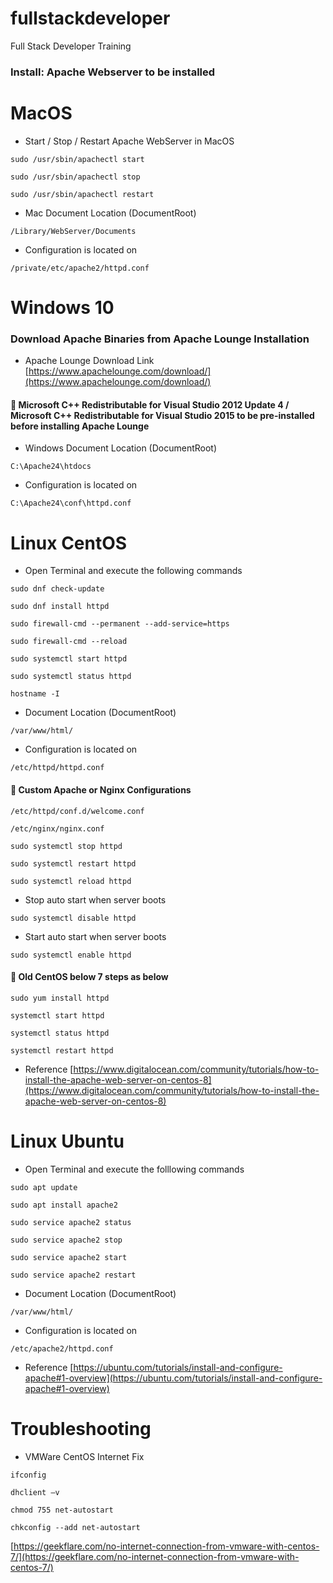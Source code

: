 # fullstackdeveloper
Full Stack Developer Training

### **Install:** Apache Webserver to be installed 

# MacOS

- Start / Stop / Restart Apache WebServer in MacOS

`sudo /usr/sbin/apachectl start`

`sudo /usr/sbin/apachectl stop`

`sudo /usr/sbin/apachectl restart`


- Mac Document Location (DocumentRoot)

`/Library/WebServer/Documents`

- Configuration is located on

`/private/etc/apache2/httpd.conf`


# Windows 10

### Download Apache Binaries from Apache Lounge Installation
- Apache Lounge Download Link [https://www.apachelounge.com/download/](https://www.apachelounge.com/download/)
#### :memo:  Microsoft C++ Redistributable for Visual Studio 2012 Update 4 / Microsoft C++ Redistributable for Visual Studio 2015 to be pre-installed before installing Apache Lounge

- Windows Document Location (DocumentRoot)

`C:\Apache24\htdocs`

- Configuration is located on 

`C:\Apache24\conf\httpd.conf`

# Linux CentOS
- Open Terminal and execute the following commands

`sudo dnf check-update`

`sudo dnf install httpd`

`sudo firewall-cmd --permanent --add-service=https`

`sudo firewall-cmd --reload`

`sudo systemctl start httpd`

`sudo systemctl status httpd`

`hostname -I`

- Document Location (DocumentRoot)

`/var/www/html/`

- Configuration is located on

`/etc/httpd/httpd.conf`

#### :memo: Custom Apache or Nginx Configurations

`/etc/httpd/conf.d/welcome.conf`

`/etc/nginx/nginx.conf`

`sudo systemctl stop httpd`

`sudo systemctl restart httpd`

`sudo systemctl reload httpd`

- Stop auto start when server boots

`sudo systemctl disable httpd`

- Start auto start when server boots

`sudo systemctl enable httpd`

#### :memo:  Old CentOS below 7 steps as below

`sudo yum install httpd`

`systemctl start httpd`

`systemctl status httpd`

`systemctl restart httpd`

- Reference [https://www.digitalocean.com/community/tutorials/how-to-install-the-apache-web-server-on-centos-8](https://www.digitalocean.com/community/tutorials/how-to-install-the-apache-web-server-on-centos-8)

# Linux Ubuntu
- Open Terminal and execute the folllowing commands 

 `sudo apt update`

 `sudo apt install apache2`

 `sudo service apache2 status`

 `sudo service apache2 stop`

 `sudo service apache2 start`

 `sudo service apache2 restart`


- Document Location (DocumentRoot)

`/var/www/html/`

- Configuration is located on

`/etc/apache2/httpd.conf`

- Reference [https://ubuntu.com/tutorials/install-and-configure-apache#1-overview](https://ubuntu.com/tutorials/install-and-configure-apache#1-overview)


# Troubleshooting

- VMWare CentOS  Internet Fix

`ifconfig`

`dhclient –v`

`chmod 755 net-autostart`

`chkconfig --add net-autostart`

[https://geekflare.com/no-internet-connection-from-vmware-with-centos-7/](https://geekflare.com/no-internet-connection-from-vmware-with-centos-7/)